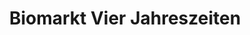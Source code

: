 ---
title: "Biomarkt Vier Jahreszeiten"
url: /erlangen/biomarkt-vier-jahreszeiten/
shop: Supermarkt
---